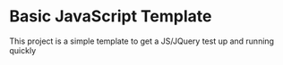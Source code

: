 # Basic JavaScript Template
This project is a simple template to get a JS/JQuery test up and running quickly

